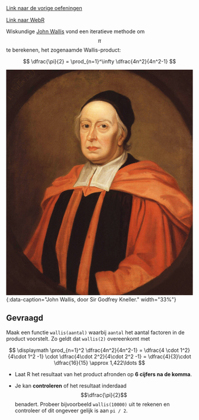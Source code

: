 <div class="text-end">
    <a class="btn btn-filled with-icon" href="https://dodona.be/nl/courses/2690" target="_blank"><i class="mdi mdi-backburger mdi-24" title="link"></i>Link naar de vorige oefeningen</a>
</div>

<div class="text-end" style="margin-top:15px">
    <a class="btn btn-filled with-icon" href="https://webr.r-wasm.org/latest/" target="_blank"><i class="mdi mdi-cloud-tags mdi-24" title="link"></i>Link naar WebR</a>
</div>

Wiskundige <a href="https://en.wikipedia.org/wiki/John_Wallis" target="_blank">John Wallis</a> vond een iteratieve methode om $$\pi$$ te berekenen, het zogenaamde Wallis-product:

$$
  \dfrac{\pi}{2} = \prod_{n=1}^\infty \dfrac{4n^2}{4n^2-1}
$$

![John Wallis, door Sir Godfrey Kneller.](media/Wallis.jpg "John Wallis, door Sir Godfrey Kneller."){:data-caption="John Wallis, door Sir Godfrey Kneller." width="33%"}

## Gevraagd

Maak een functie `wallis(aantal)` waarbij `aantal` het aantal factoren in de product voorstelt. Zo geldt dat `wallis(2)` overeenkomt met 

$$
\displaymath \prod_{n=1}^2 \dfrac{4n^2}{4n^2-1} = \dfrac{4 \cdot 1^2}{4\cdot 1^2 -1} \cdot \dfrac{4\cdot 2^2}{4\cdot 2^2 -1} = \dfrac{4}{3}\cdot \dfrac{16}{15} \approx 1,422\ldots
$$

- Laat R het resultaat van het product afronden op **6 cijfers na de komma**.

- Je kan **controleren** of het resultaat inderdaad $$\dfrac{\pi}{2}$$ benadert. Probeer bijvoorbeeld `wallis(10000)` uit te rekenen en controleer of dit ongeveer gelijk is aan `pi / 2`.
